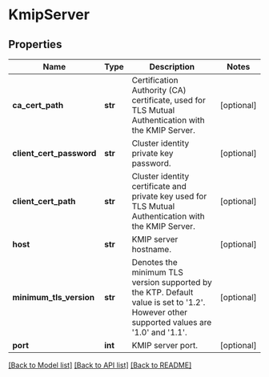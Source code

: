 # KmipServer

## Properties
Name | Type | Description | Notes
------------ | ------------- | ------------- | -------------
**ca_cert_path** | **str** | Certification Authority (CA) certificate, used for TLS Mutual Authentication with the KMIP Server. | [optional] 
**client_cert_password** | **str** | Cluster identity private key password. | [optional] 
**client_cert_path** | **str** | Cluster identity certificate and private key used for TLS Mutual Authentication with the KMIP Server. | [optional] 
**host** | **str** | KMIP server hostname. | [optional] 
**minimum_tls_version** | **str** | Denotes the minimum TLS version supported by the KTP. Default value is set to &#39;1.2&#39;. However other supported values are &#39;1.0&#39; and &#39;1.1&#39;. | [optional] 
**port** | **int** | KMIP server port. | [optional] 

[[Back to Model list]](../README.md#documentation-for-models) [[Back to API list]](../README.md#documentation-for-api-endpoints) [[Back to README]](../README.md)


